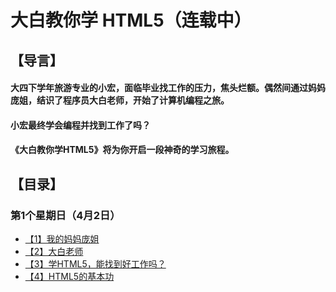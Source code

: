 # 大白教你学 HTML5（连载中）
## 【导言】

#### 大四下学年旅游专业的小宏，面临毕业找工作的压力，焦头烂额。偶然间通过妈妈庞姐，结识了程序员大白老师，开始了计算机编程之旅。
#### 小宏最终学会编程并找到工作了吗？
#### 《大白教你学HTML5》将为你开启一段神奇的学习旅程。

## 【目录】
### 第1个星期日（4月2日）

- [【1】我的妈妈庞姐](http://www.jianshu.com)
- [【2】大白老师](http://www.jianshu.com)
- [【3】学HTML5，能找到好工作吗？](http://www.jianshu.com)
- [【4】HTML5的基本功](http://www.jianshu.com)
